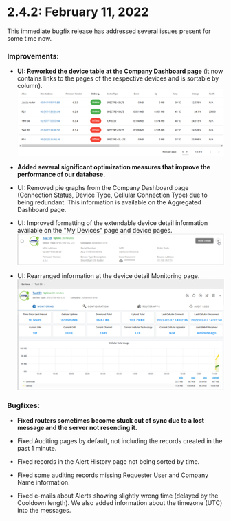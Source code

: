 # 2.4.2: February 11, 2022

This immediate bugfix release has addressed several issues present for some time now. 

### Improvements:

* **UI: Reworked the device table at the Company Dashboard page** (it now contains links to the pages of the respective devices and is sortable by column).
![devices table](./2.4.2_devices_table.png "devices table")

* **Added several significant optimization measures that improve the performance of our database.**

* UI: Removed pie graphs from the Company Dashboard page (Connection Status, Device Type, Cellular Connection Type) due to being redundant. This information is available on the Aggregated Dashboard page.

* UI: Improved formatting of the extendable device detail information available on the "My Devices" page and device pages.
![device detail](./2.4.2_device_detail.png "devices detail")

* UI: Rearranged information at the device detail Monitoring page.
![device monitoring](./2.4.2_device_monitoring.png "devices monitoring")


### Bugfixes:

* **Fixed routers sometimes become stuck out of sync due to a lost message and the server not resending it.**

* Fixed Auditing pages by default, not including the records created in the past 1 minute.

* Fixed records in the Alert History page not being sorted by time.

* Fixed some auditing records missing Requester User and Company Name information.

* Fixed e-mails about Alerts showing slightly wrong time (delayed by the Cooldown length). We also added information about the timezone (UTC) into the messages.

